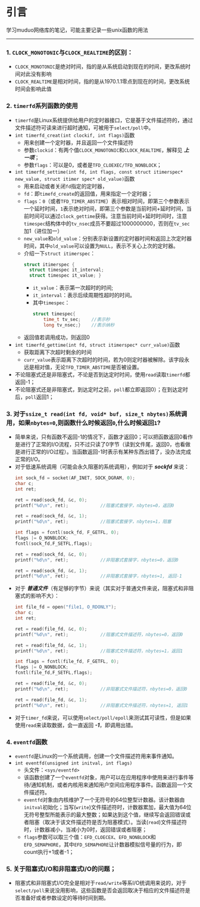 # 引言
学习muduo网络库的笔记，可能主要记录一些unix函数的用法
- - -
### 1. `CLOCK_MONOTONIC`与`CLOCK_REALTIME`的区别：
   - `CLOCK_MONOTONIC`是绝对时间，指的是从系统启动到现在的时间，更改系统时间对此没有影响
   - `CLOCK_REALTIME`是相对时间，指的是从1970.1.1零点到现在的时间，更改系统时间会影响此值  

### 2. `timerfd`系列函数的使用
- `timerfd`是Linux系统提供给用户的定时器接口，它是基于文件描述符的，通过文件描述符可读来进行超时通知，可被用于`select/poll`中。
- `int timerfd_creat(int clockif, int flags)`函数
    * 用来创建一个定时器，并且返回一个文件描述符
    * 参数`clockid`：有两个值`CLOCK_MONOTONIC`和`CLOCK_REALTIME`，解释见 ***上一项***；
    * 参数`flags`：可以是0，或者是`TFD_CLOEXEC/TFD_NONBLOCK`；
- `int timerfd_settime(int fd, int flags, const struct itimerspec* new_value, struct itimer spec* old_value)`函数
  * 用来启动或者关闭`fd`指定的定时器，
  * `fd`：即`timefd_create`的返回值，用来指定一个定时器；
  * `flags`：`0`（或者`TFD_TIMER_ABSTIME`）表示相对时间，即第三个参数表示一个延时时间，`1`表示绝对时间，即第三个参数是当前时间+延时时间，当前时间可以通过`clock_gettime`获得。注意当前时间+延时时间时，注意`timespec`结构体中的`tv_nsec`成员不要超过1000000000，否则在`tv_sec`加1（进位加一）
  * `new_value`和`old_value`：分别表示新设置的定时器时间和返回上次定时器时间，其中`old_value`可以设置为`NULL`，表示不关心上次的定时器。
  * 介绍一下`struct itimerspec`：
    ```c++
    struct itimerspec {
      struct timespec it_interval;
      struct timespec it_value; }
    ```
	- `it_value`：表示第一次超时的时间;
	- `it_interval`：表示后续周期性超时的时间。
	- 其中`timespec`：
      ```c++
      struct timespec{
          time_t tv_sec;    //表示秒
          long tv_nsec;}    //表示纳秒
      ```
  * 返回值若调用成功，则返回0
- `int timerfd_gettime(int fd, struct itimerspec* curr_value)`函数
  * 获取距离下次超时剩余的时间
  * `curr_value`表示距离下次超时的时间，若为0则定时器被解除。该字段永远是相对值，无论`TFD_TIMER_ABSTIME`是否被设置。
- 不论阻塞式还是非阻塞式，不论是否到达定时时间，使用`read`读取`timerfd`都返回-1；
- 不论阻塞式还是非阻塞式，到达定时之前，`poll`都立即返回0）；在到达定时后，`poll`返回1；

### 3. 对于`ssize_t read(int fd, void* buf, size_t nbytes)`系统调用，如果`nbytes=0`,则函数什么时候返回`0`,什么时候返回`1`?
- 简单来说，只有函数不返回-1的情况下，函数才返回0；可以把函数返回0看作是进行了正常的I/O流程，只不过只读了0字节（读到文件尾，返回0，也看做是进行正常的I/O过程）。当函数返回-1时表示有某种东西出错了，没办法完成正常的I/O。
- 对于低速系统调用（可能会永久阻塞的系统调用），例如对于 ***sockfd*** 来说：
  ```c++
  int sock_fd = socket(AF_INET, SOCK_DGRAM, 0);
  char c;
  int ret;

  ret = read(sock_fd, &c, 0);
  printf("%d\n", ret);            //阻塞式套接字，nbytes=0，返回0

  ret = read(sock_fd, &c, 1);
  printf("%d\n", ret);            //阻塞式套接字，nbytes=1，阻塞

  int flags = fcntl(sock_fd, F_GETFL, 0);
  flags |= O_NONBLOCK;
  fcntl(sock_fd,F_SETFL,flags);

  ret = read(sock_fd, &c, 0);
  printf("%d\n", ret);            //非阻塞式套接字，nbytes=0，返回0

  ret = read(sock_fd, &c, 1);
  printf("%d\n", ret);            //非阻塞式套接字，nbytes=1, 返回-1  
  ```
- 对于 ***普通文件***（有足够的字节）来说（其实对于普通文件来说，阻塞式和非阻塞式的影响不大）：
  ```c++
  int file_fd = open("file1, O_RDONLY");
  char c;
  int ret;

  ret = read(file_fd, &c, 0);
  printf("%d\n", ret);            //阻塞式文件描述符，nbytes=0，返回0

  ret = read(file_fd, &c, 1);
  printf("%d\n", ret);            //阻塞式文件描述符，nbytes=1，返回1

  int flags = fcntl(file_fd, F_GETFL, 0);
  flags |= O_NONBLOCK;
  fcntl(file_fd,F_SETFL,flags);

  ret = read(file_fd, &c, 0);
  printf("%d\n", ret);            //非阻塞式文件描述符，nbytes=0，返回0

  ret = read(file_fd, &c, 1);
  printf("%d\n", ret);            //非阻塞式文件描述符，nbytes=1, 返回1
  ```
- 对于`timer_fd`来说，可以使用`select/poll/epoll`来测试其可读性，但是如果使用`read`来读取数据，会一直返回 ***-1***，即调用出错。

### 4. `eventfd`函数
- `eventfd`是Linux的一个系统调用，创建一个文件描述符用来事件通知。
- `int eventfd(unsigned int initval, int flags)`
  * 头文件：`<sys/eventfd>`
  * 该函数创建了一个`eventfd`对象，用户可以在应用程序中使用来进行事件等待/通知机制，或者内核用来通知用户空间应用程序事件。函数返回一个文件描述符。
  * `eventfd`对象由内核维护了一个无符号的64位整型计数器。该计数器由`initval`初始化；当写(`write`)文件描述符时，计数器累加，最大值为64位无符号整型所能表示的最大整数；如果达到这个值，继续写会返回错误或者阻塞（取决于该文件描述符是否为阻塞模式）。当读(`read`)文件描述符时，计数器减小，当减小为0时，返回错误或者阻塞；
  * `flags`参数可以取三个值：`EFD_CLOECEX`、`EFD_NONBLOCK`和`EFD_SEMAPHORE`，其中`EFD_SEMAPHORE`让计数器模拟信号量的行为，即count执行+1或者-1；

### 5. 关于阻塞式I/O和非阻塞式I/O的问题；
- 阻塞式和非阻塞式I/O完全是相对于`read/write`等系I/O统调用来说的，对于`select/poll`来说没用影响，这些函数是否会返回取决于相应的文件描述符是否准备好或者参数设定的等待时间到期。
 